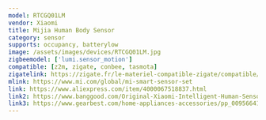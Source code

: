 ```yaml
---
model: RTCGQ01LM
vendor: Xiaomi
title: Mijia Human Body Sensor
category: sensor
supports: occupancy, batterylow
image: /assets/images/devices/RTCGQ01LM.jpg
zigbeemodel: ['lumi.sensor_motion']
compatible: [z2m, zigate, conbee, tasmota]
zigatelink: https://zigate.fr/le-materiel-compatible-zigate/compatible/dtecteurdemouvement
mlink: https://www.mi.com/global/mi-smart-sensor-set
link: https://www.aliexpress.com/item/4000067518837.html
link2: https://www.banggood.com/Original-Xiaomi-Intelligent-Human-Sensor-Control-Smart-Home-Suit-Kit-Accessory-p-1017540.html
link3: https://www.gearbest.com/home-appliances-accessories/pp_009566410748.html
---
```

